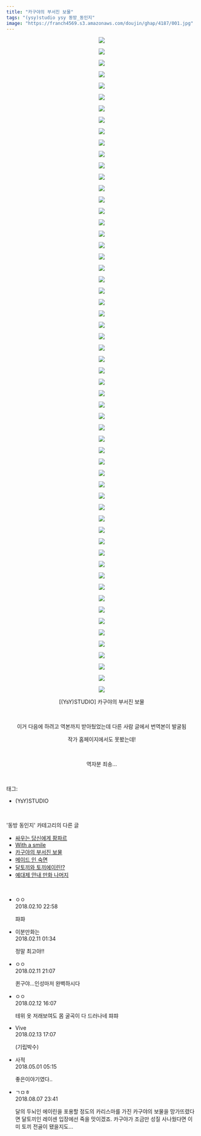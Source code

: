 ```yaml
---
title: "카구야의 부서진 보물"
tags: "(ysy)studio ysy 동방_동인지"
image: "https://franch4569.s3.amazonaws.com/doujin/ghap/4187/001.jpg"
---
```

<div class="article">
<p style="text-align: center; clear: none; float: none;"><img src="{{ site.imgserver2 }}/ghap/4187/001.jpg"/></p>
<p style="text-align: center; clear: none; float: none;"><img src="{{ site.imgserver2 }}/ghap/4187/002.jpg"/></p>
<p style="text-align: center; clear: none; float: none;"><img src="{{ site.imgserver2 }}/ghap/4187/003.jpg"/></p>
<p style="text-align: center; clear: none; float: none;"><img src="{{ site.imgserver2 }}/ghap/4187/004.jpg"/></p>
<p style="text-align: center; clear: none; float: none;"><img src="{{ site.imgserver2 }}/ghap/4187/005.jpg"/></p>
<p style="text-align: center; clear: none; float: none;"><img src="{{ site.imgserver2 }}/ghap/4187/006.jpg"/></p>
<p style="text-align: center; clear: none; float: none;"><img src="{{ site.imgserver2 }}/ghap/4187/007.jpg"/></p>
<p style="text-align: center; clear: none; float: none;"><img src="{{ site.imgserver2 }}/ghap/4187/008.jpg"/></p>
<p style="text-align: center; clear: none; float: none;"><img src="{{ site.imgserver2 }}/ghap/4187/009.jpg"/></p>
<p style="text-align: center; clear: none; float: none;"><img src="{{ site.imgserver2 }}/ghap/4187/010.jpg"/></p>
<p style="text-align: center; clear: none; float: none;"><img src="{{ site.imgserver2 }}/ghap/4187/011.jpg"/></p>
<p style="text-align: center; clear: none; float: none;"><img src="{{ site.imgserver2 }}/ghap/4187/012.jpg"/></p>
<p style="text-align: center; clear: none; float: none;"><img src="{{ site.imgserver2 }}/ghap/4187/013.jpg"/></p>
<p style="text-align: center; clear: none; float: none;"><img src="{{ site.imgserver2 }}/ghap/4187/014.jpg"/></p>
<p style="text-align: center; clear: none; float: none;"><img src="{{ site.imgserver2 }}/ghap/4187/015.jpg"/></p>
<p style="text-align: center; clear: none; float: none;"><img src="{{ site.imgserver2 }}/ghap/4187/016.jpg"/></p>
<p style="text-align: center; clear: none; float: none;"><img src="{{ site.imgserver2 }}/ghap/4187/017.jpg"/></p>
<p style="text-align: center; clear: none; float: none;"><img src="{{ site.imgserver2 }}/ghap/4187/018.jpg"/></p>
<p style="text-align: center; clear: none; float: none;"><img src="{{ site.imgserver2 }}/ghap/4187/019.jpg"/></p>
<p style="text-align: center; clear: none; float: none;"><img src="{{ site.imgserver2 }}/ghap/4187/020.jpg"/></p>
<p style="text-align: center; clear: none; float: none;"><img src="{{ site.imgserver2 }}/ghap/4187/021.jpg"/></p>
<p style="text-align: center; clear: none; float: none;"><img src="{{ site.imgserver2 }}/ghap/4187/022.jpg"/></p>
<p style="text-align: center; clear: none; float: none;"><img src="{{ site.imgserver2 }}/ghap/4187/023.jpg"/></p>
<p style="text-align: center; clear: none; float: none;"><img src="{{ site.imgserver2 }}/ghap/4187/024.jpg"/></p>
<p style="text-align: center; clear: none; float: none;"><img src="{{ site.imgserver2 }}/ghap/4187/025.jpg"/></p>
<p style="text-align: center; clear: none; float: none;"><img src="{{ site.imgserver2 }}/ghap/4187/026.jpg"/></p>
<p style="text-align: center; clear: none; float: none;"><img src="{{ site.imgserver2 }}/ghap/4187/027.jpg"/></p>
<p style="text-align: center; clear: none; float: none;"><img src="{{ site.imgserver2 }}/ghap/4187/028.jpg"/></p>
<p style="text-align: center; clear: none; float: none;"><img src="{{ site.imgserver2 }}/ghap/4187/029.jpg"/></p>
<p style="text-align: center; clear: none; float: none;"><img src="{{ site.imgserver2 }}/ghap/4187/030.jpg"/></p>
<p style="text-align: center; clear: none; float: none;"><img src="{{ site.imgserver2 }}/ghap/4187/031.jpg"/></p>
<p style="text-align: center; clear: none; float: none;"><img src="{{ site.imgserver2 }}/ghap/4187/032.jpg"/></p>
<p style="text-align: center; clear: none; float: none;"><img src="{{ site.imgserver2 }}/ghap/4187/033.jpg"/></p>
<p style="text-align: center; clear: none; float: none;"><img src="{{ site.imgserver2 }}/ghap/4187/034.jpg"/></p>
<p style="text-align: center; clear: none; float: none;"><img src="{{ site.imgserver2 }}/ghap/4187/035.jpg"/></p>
<p style="text-align: center; clear: none; float: none;"><img src="{{ site.imgserver2 }}/ghap/4187/036.jpg"/></p>
<p style="text-align: center; clear: none; float: none;"><img src="{{ site.imgserver2 }}/ghap/4187/037.jpg"/></p>
<p style="text-align: center; clear: none; float: none;"><img src="{{ site.imgserver2 }}/ghap/4187/038.jpg"/></p>
<p style="text-align: center; clear: none; float: none;"><img src="{{ site.imgserver2 }}/ghap/4187/039.jpg"/></p>
<p style="text-align: center; clear: none; float: none;"><img src="{{ site.imgserver2 }}/ghap/4187/040.jpg"/></p>
<p style="text-align: center; clear: none; float: none;"><img src="{{ site.imgserver2 }}/ghap/4187/041.jpg"/></p>
<p style="text-align: center; clear: none; float: none;"><img src="{{ site.imgserver2 }}/ghap/4187/042.jpg"/></p>
<p style="text-align: center; clear: none; float: none;"><img src="{{ site.imgserver2 }}/ghap/4187/043.jpg"/></p>
<p style="text-align: center; clear: none; float: none;"><img src="{{ site.imgserver2 }}/ghap/4187/044.jpg"/></p>
<p style="text-align: center; clear: none; float: none;"><img src="{{ site.imgserver2 }}/ghap/4187/045.jpg"/></p>
<p style="text-align: center; clear: none; float: none;"><img src="{{ site.imgserver2 }}/ghap/4187/046.jpg"/></p>
<p style="text-align: center; clear: none; float: none;"><img src="{{ site.imgserver2 }}/ghap/4187/047.jpg"/></p>
<p style="text-align: center; clear: none; float: none;"><img src="{{ site.imgserver2 }}/ghap/4187/048.jpg"/></p>
<p style="text-align: center; clear: none; float: none;"><img src="{{ site.imgserver2 }}/ghap/4187/049.jpg"/></p>
<p style="text-align: center; clear: none; float: none;"><img src="{{ site.imgserver2 }}/ghap/4187/050.jpg"/></p>
<p style="text-align: center; clear: none; float: none;"><img src="{{ site.imgserver2 }}/ghap/4187/051.jpg"/></p>
<p style="text-align: center; clear: none; float: none;"><img src="{{ site.imgserver2 }}/ghap/4187/052.jpg"/></p>
<p style="text-align: center; clear: none; float: none;"><img src="{{ site.imgserver2 }}/ghap/4187/053.jpg"/></p>
<p style="text-align: center; clear: none; float: none;"><img src="{{ site.imgserver2 }}/ghap/4187/054.jpg"/></p>
<p style="text-align: center; clear: none; float: none;"><img src="{{ site.imgserver2 }}/ghap/4187/055.jpg"/></p>
<p style="text-align: center; clear: none; float: none;"><img src="{{ site.imgserver2 }}/ghap/4187/056.jpg"/></p>
<p style="text-align: center; clear: none; float: none;"><img src="{{ site.imgserver2 }}/ghap/4187/057.jpg"/></p>
<p style="text-align: center; clear: none; float: none;"><img src="{{ site.imgserver2 }}/ghap/4187/058.jpg"/></p>
<p style="text-align: center; clear: none; float: none;">[(YsY)STUDIO] 카구야의 부서진 보물</p>
<p style="text-align: center; clear: none; float: none;"><br/></p>
<p style="text-align: center; clear: none; float: none;">이거 다음에 하려고 역본까지 받아뒀었는데 다른 사람 글에서 번역본이 발굴됨</p>
<p style="text-align: center; clear: none; float: none;">작가 홈페이지에서도 못봤는데!</p>
<p style="text-align: center; clear: none; float: none;"><br/></p>
<p style="text-align: center; clear: none; float: none;">역자분 죄송...</p>
</div><br/>
<div class="tagTrail">
<p>태그: </p>
<ul>
<li>(YsY)STUDIO</li>
</ul>
</div><br/>
<div class="another">
<p>'동방 동인지' 카테고리의 다른 글</p>
<ul>
<li><a href="/ghap_4189">싸우는 당신에게 팡파르</a></li>
<li><a href="/ghap_4188">With a smile</a></li>
<li><a href="/ghap_4187">카구야의 부서진 보물</a></li>
<li><a href="/ghap_4182">메이드 인 숙면</a></li>
<li><a href="/ghap_4181">달토끼와 토끼에이린!?</a></li>
<li><a href="/ghap_4177">예대제 안내 만화 나머지</a></li>
</ul>
</div><br/>
<div class="cb_module cb_fluid">
<div class="cb_wrt cb_profile">
<div class="comment">
<ul>
<li class="cb_thumb_off" id="comment15196978">
<div class="cb_comment_area">
<div class="cb_info_area">
<div class="cb_section">
<span class="cb_nick_name">ㅇㅇ</span>
</div>
<div class="cb_section">
<span class="cb_date">2018.02.10 22:58 </span>
</div>
</div>
<div class="cb_dsc_comment">
<p class="cb_dsc">
											퍄퍄
										</p>
</div>
</div></li>
<li class="cb_thumb_off" id="comment15197075">
<div class="cb_comment_area">
<div class="cb_info_area">
<div class="cb_section">
<span class="cb_nick_name">이분만화는</span>
</div>
<div class="cb_section">
<span class="cb_date">2018.02.11 01:34 </span>
</div>
</div>
<div class="cb_dsc_comment">
<p class="cb_dsc">
											정말 최고야!!
										</p>
</div>
</div></li>
<li class="cb_thumb_off" id="comment15197565">
<div class="cb_comment_area">
<div class="cb_info_area">
<div class="cb_section">
<span class="cb_nick_name">ㅇㅇ</span>
</div>
<div class="cb_section">
<span class="cb_date">2018.02.11 21:07 </span>
</div>
</div>
<div class="cb_dsc_comment">
<p class="cb_dsc">
											퀸구야...인성마저 완벽하시다
										</p>
</div>
</div></li>
<li class="cb_thumb_off" id="comment15198131">
<div class="cb_comment_area">
<div class="cb_info_area">
<div class="cb_section">
<span class="cb_nick_name">ㅇㅇ</span>
</div>
<div class="cb_section">
<span class="cb_date">2018.02.12 16:07 </span>
</div>
</div>
<div class="cb_dsc_comment">
<p class="cb_dsc">
											테위 옷 저래보여도 몸 굴곡이 다 드러나네 퍄퍄
										</p>
</div>
</div></li>
<li class="cb_thumb_off" id="comment15198991">
<div class="cb_comment_area">
<div class="cb_info_area">
<div class="cb_section">
<span class="cb_nick_name">Vive</span>
</div>
<div class="cb_section">
<span class="cb_date">2018.02.13 17:07 </span>
</div>
</div>
<div class="cb_dsc_comment">
<p class="cb_dsc">
											(기립박수)
										</p>
</div>
</div></li>
<li class="cb_thumb_off" id="comment15247714">
<div class="cb_comment_area">
<div class="cb_info_area">
<div class="cb_section">
<span class="cb_nick_name">사적</span>
</div>
<div class="cb_section">
<span class="cb_date">2018.05.01 05:15 </span>
</div>
</div>
<div class="cb_dsc_comment">
<p class="cb_dsc">
											좋은이야기였다..
										</p>
</div>
</div></li>
<li class="cb_thumb_off" id="comment15302916">
<div class="cb_comment_area">
<div class="cb_info_area">
<div class="cb_section">
<span class="cb_nick_name">ㄱㅁㅎ</span>
</div>
<div class="cb_section">
<span class="cb_date">2018.08.07 23:41 </span>
</div>
</div>
<div class="cb_dsc_comment">
<p class="cb_dsc">
											달의 두뇌인 에이린을 포용할 정도의 카리스마를 가진 카구야의 보물을 망가뜨렸다면 달토끼인 레이센 입장에선 죽을 맛이겠죠. 카구야가 조금만 성질 사나웠다면 이미 토끼 전골이 됐을지도...
										</p>
</div>
</div></li>
</ul>
</div>
</div><!-- commentList close -->
</div><br/>
